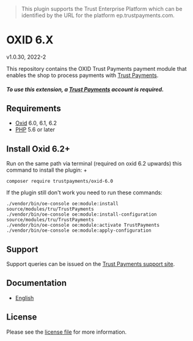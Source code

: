 > This plugin supports the Trust Enterprise Platform which can be identified by the URL for the platform ep.trustpayments.com.

# OXID 6.X

v1.0.30, 2022-2

This repository contains the OXID  Trust Payments payment module that enables the shop to process payments with [Trust Payments](https://www.trustpayments.com/).

##### To use this extension, a [Trust Payments](https://www.trustpayments.com/) account is required.

## Requirements

* [Oxid](https://www.oxid-esales.com/) 6.0, 6.1, 6.2
* [PHP](http://php.net/) 5.6 or later

## Install Oxid 6.2+

 Run on the same path via terminal (required on oxid 6.2 upwards) this command to install the plugin: +
```
composer require trustpayments/oxid-6.0
```
If the plugin still don't work you need to run these commands:
```
./vendor/bin/oe-console oe:module:install source/modules/tru/TrustPayments
./vendor/bin/oe-console oe:module:install-configuration source/modules/tru/TrustPayments
./vendor/bin/oe-console oe:module:activate TrustPayments
./vendor/bin/oe-console oe:module:apply-configuration
```

## Support

Support queries can be issued on the [Trust Payments support site](https://www.trustpayments.com/contact-us/).

## Documentation

* [English](https://plugin-documentation.ep.trustpayments.com/TrustPayments/oxid-6.0/1.0.30/docs/en/documentation.html)

## License

Please see the [license file](https://github.com/TrustPayments/oxid-6.0/blob/1.0.30/LICENSE) for more information.